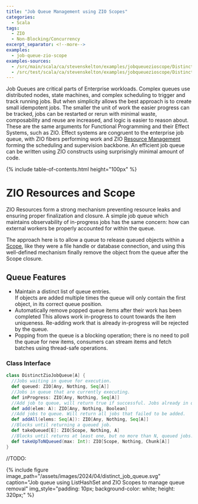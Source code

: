 ```yaml
---
title: "Job Queue Management using ZIO Scopes"
categories:
  - Scala
tags:
  - ZIO
  - Non-Blocking/Concurrency
excerpt_separator: <!--more-->
examples:
  - job-queue-zio-scope
examples-sources:
  - /src/main/scala/ca/stevenskelton/examples/jobqueuezioscope/DistinctZioJobQueue.scala
  - /src/test/scala/ca/stevenskelton/examples/jobqueuezioscope/DistinctZioJobQueueSpec.scala
---
```


Job Queues are critical parts of Enterprise workloads. Complex queues use distributed nodes, state machines, and
complex scheduling to trigger and track running jobs. But when simplicity allows the best approach is to create small
idempotent jobs. The smaller the unit of work the easier progress can be tracked, jobs can be restarted or rerun with
minimal waste, composability and reuse are increased, and logic is easier to reason about. These are the same arguments
for Functional Programming and their Effect Systems, such as ZIO. Effect systems are congruent to the
enterprise job queue, with ZIO fibers performing work and ZIO [Resource Management](https://zio.dev/reference/resource/)
forming the scheduling and supervision backbone. An efficient job queue can be written using ZIO constructs using
surprisingly minimal amount of code.

{% include table-of-contents.html height="100px" %}

# ZIO Resources and Scope

ZIO Resources form a strong mechanism preventing resource leaks and ensuring proper finalization and closure. A simple
job queue which maintains observability of in-progress jobs has the same concern: how can external workers be properly
accounted for within the queue.

The approach here is to allow a queue to release queued objects within
a [Scope](https://zio.dev/reference/resource/scope/), like they were a file handle or database connection, and using 
this well-defined mechanism finally remove the object from the queue after the Scope closure.


## Queue Features

- Maintain a distinct list of queue entries.  
If objects are added multiple times the queue will only contain the first object, in its correct queue position. 
- Automatically remove popped queue items after their work has been completed
This allows work in-progress to count towards the item uniqueness. Re-adding work that is already in-progress will be rejected by the queue.
- Popping from the queue is a blocking operation; there is no need to poll the queue for new items, consumers can stream items and fetch batches using thread-safe operations.

### Class Interface

```scala
class DistinctZioJobQueue[A] {
  //Jobs waiting in queue for execution.
  def queued: ZIO[Any, Nothing, Seq[A]]
  //Jobs in queue that are currently executing.
  def inProgress: ZIO[Any, Nothing, Seq[A]]
  //Add job to queue, will return true if successful. Jobs already in queue will return false.
  def add(elem: A): ZIO[Any, Nothing, Boolean]
  //Add jobs to queue. Will return all jobs that failed to be added.
  def addAll(elems: Seq[A]): ZIO[Any, Nothing, Seq[A]]
  //Blocks until returning a queued job.
  def takeQueued[E]: ZIO[Scope, Nothing, A]
  //Blocks until returns at least one, but no more than N, queued jobs.
  def takeUpToNQueued(max: Int): ZIO[Scope, Nothing, Chunk[A]]
}
```
//TODO:

{%
include figure image_path="/assets/images/2024/04/distinct_job_queue.svg"
caption="Job queue using ListHashSet and ZIO Scopes to manage queue removal"
img_style="padding: 10px; background-color: white; height: 320px;"
%}